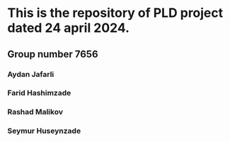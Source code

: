 # This is the repository of PLD project dated 24 april 2024.

## Group number 7656

### Aydan Jafarli
### Farid Hashimzade
### Rashad Malikov
### Seymur Huseynzade
